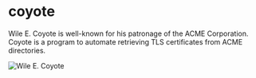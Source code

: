 # coyote 

Wile E. Coyote is well-known for his patronage of the ACME Corporation.  Coyote is a program to
automate retrieving TLS certificates from ACME directories.

![Wile E. Coyote](https://upload.wikimedia.org/wikipedia/en/thumb/3/3c/Wile_E._Coyote.svg/200px-Wile_E._Coyote.svg.png)

